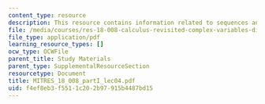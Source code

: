 ```yaml
---
content_type: resource
description: This resource contains information related to sequences and series.
file: /media/courses/res-18-008-calculus-revisited-complex-variables-differential-equations-and-linear-algebra-fall-2011/f4ef8eb3f5511c202b97915b4487bd15_MITRES_18_008_partI_lec04.pdf
file_type: application/pdf
learning_resource_types: []
ocw_type: OCWFile
parent_title: Study Materials
parent_type: SupplementalResourceSection
resourcetype: Document
title: MITRES_18_008_partI_lec04.pdf
uid: f4ef8eb3-f551-1c20-2b97-915b4487bd15
---
```

